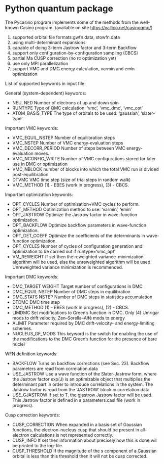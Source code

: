 # Python quantum package

The Pycasino program implements some of the methods from the well-known Casino program.
(available on site https://vallico.net/casinoqmc/)

1. supported orbital file formats:gwfn.data, stowfn.data
2. using multi-determinant expansions
3. capable of doing 3-term Jastrow factor and 3-term Backflow
4. support only configuration-by-configuration sampling (CBCS)
5. partial Ma CUSP correction (no rc optimization yet)
6. use only MPI parallelization
7. support VMC and DMC energy calculation, varmin and emin optimization

List of supported keywords in input file:

General (system-dependent) keywords:
* NEU, NED Number of electrons of up and down spin
* RUNTYPE Type of QMC calculation: ‘vmc’, ‘vmc_dmc’, ‘vmc_opt’
* ATOM_BASIS_TYPE The type of orbitals to be used: ‘gaussian’, ‘slater-type‘

Important VMC keywords:
* VMC_EQUIL_NSTEP Number of equilibration steps
* VMC_NSTEP Number of VMC energy-evaluation steps
* VMC_DECORR_PERIOD Number of steps between VMC energy-evaluation moves.
* VMC_NCONFIG_WRITE Number of VMC configurations stored for later use in DMC or optimization
* VMC_NBLOCK number of blocks into which the total VMC run is divided post-equilibration
* DTVMC VMC time step (size of trial steps in random walk)
* VMC_METHOD (1) - EBES (work in progress), (3) - CBCS.

Important optimization keywords:
* OPT_CYCLES Number of optimization+VMC cycles to perform.
* OPT_METHOD Optimization method to use: ‘varmin’, ‘emin’
* OPT_JASTROW Optimize the Jastrow factor in wave-function optimization.
* OPT_BACKFLOW Optimize backflow parameters in wave-function optimization.
* OPT_DET_COEFF Optimize the coefficients of the determinants in wave-function optimization.
* OPT_CYCLES Number of cycles of configuration generation and optimization to be carried out if runtype=‘vmc_opt’
* VM_REWEIGHT If set then the reweighted variance-minimization algorithm will be used, else the unreweighted algorithm will be used.
Unreweighted variance minimization is recommended.

Important DMC keywords:
* DMC_TARGET WEIGHT Target number of configurations in DMC
* DMC_EQUIL NSTEP Number of DMC steps in equilibration
* DMC_STATS NSTEP Number of DMC steps in statistics accumulation
* DTDMC DMC time step
* DMC_METHOD (1) - EBES (work in progress), (2) - CBCS.
* LIMDMC Set modifications to Green’s function in DMC. Only (4) Umrigar mods to drift velocity, Zen–Sorella–Alfè mods to energy
* ALIMIT Parameter required by DMC drift-velocity- and energy-limiting schemes.
* NUCLEUS_GF_MODS This keyword is the switch for enabling the use of the modifications to the DMC Green’s function for the presence of bare nuclei

WFN definition keywords:
* BACKFLOW Turns on backflow corrections (see Sec. 23). Backflow parameters are read from correlation.data
* USE_JASTROW  Use a wave function of the Slater-Jastrow form, where the Jastrow factor exp(J)
is an optimizable object that multiplies the determinant part in order to introduce correlations in the system.
The Jastrow factor is read from the ‘JASTROW’ block in correlation.data
* USE_GJASTROW If set to T, the gjastrow Jastrow factor will be used. This Jastrow factor is defined in a parameters.casl file (work in progress).

Cusp correction keywords:
* CUSP_CORRECTION When expanded in a basis set of Gaussian functions, the electron–nucleus cusp that should be present
in all-electron calculations is not represented correctly.
* CUSP_INFO If set then information about precisely how this is done will be printed to the log-file.
* CUSP_THRESHOLD If the magnitude of the s component of a Gaussian orbital is less than this threshold then it will not be cusp corrected.

